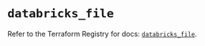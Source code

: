 # `databricks_file`

Refer to the Terraform Registry for docs: [`databricks_file`](https://registry.terraform.io/providers/databricks/databricks/1.77.0/docs/resources/file).
